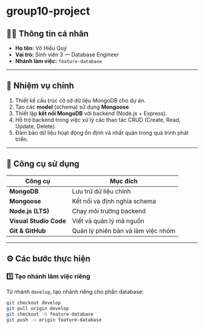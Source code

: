
# group10-project
## 🧑‍💻 Thông tin cá nhân
- **Họ tên:** Võ Hiếu Quý  
- **Vai trò:** Sinh viên 3 — Database Engineer  
- **Nhánh làm việc:** `feature-database`

---

## 🎯 Nhiệm vụ chính
1. Thiết kế cấu trúc cơ sở dữ liệu MongoDB cho dự án.  
2. Tạo các **model** (schema) sử dụng **Mongoose**.  
3. Thiết lập **kết nối MongoDB** với backend (Node.js + Express).  
4. Hỗ trợ backend trong việc xử lý các thao tác CRUD (Create, Read, Update, Delete).  
5. Đảm bảo dữ liệu hoạt động ổn định và nhất quán trong quá trình phát triển.

---

## 🧰 Công cụ sử dụng
| Công cụ | Mục đích |
|----------|-----------|
| **MongoDB** | Lưu trữ dữ liệu chính |
| **Mongoose** | Kết nối và định nghĩa schema |
| **Node.js (LTS)** | Chạy môi trường backend |
| **Visual Studio Code** | Viết và quản lý mã nguồn |
| **Git & GitHub** | Quản lý phiên bản và làm việc nhóm |

---

## ⚙️ Các bước thực hiện

### 1️⃣ Tạo nhánh làm việc riêng
Từ nhánh `develop`, tạo nhánh riêng cho phần database:
```bash
git checkout develop
git pull origin develop
git checkout -b feature-database
git push -u origin feature-database
